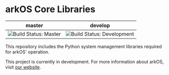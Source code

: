 # arkOS Core Libraries

| master   | develop |
| -------- | -------- |
| ![Build Status: Master](https://git.coderouge.co/arkOS/core/badges/master/build.svg)   | ![Build Status: Development](https://git.coderouge.co/arkOS/core/badges/develop/build.svg)   |

This repository includes the Python system management libraries required for arkOS' operation.

This project is currently in development. For more information about arkOS, visit [our website](https://arkos.io).
